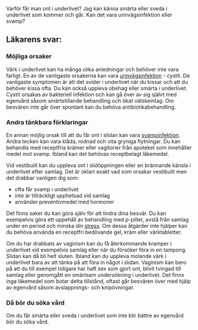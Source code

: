 Varför får man ont i underlivet? Jag kan känna smärta eller sveda i underlivet som kommer och går. Kan det vara urinvägsinfektion eller svamp?

Läkarens svar:
--------------

### Möjliga orsaker

Värk i underlivet kan ha många olika anledningar och behöver inte vara farligt. En av de vanligaste orsakerna kan vara [urinvägsinfektion](https://www.kry.se/fakta/urinvagsinfektion/ "urinvagsinfektion") - cystit. De vanligaste symptomen är att det svider i underlivet när du kissar och att du behöver kissa ofta. Du kan också uppleva obehag eller smärta i underlivet. Cystit orsakas av bakteriell infektion och kan gå över av sig självt med egenvård såsom smärtstillande behandling och ökat vätskeintag. Om besvären inte går över spontant kan du behöva antibiotikabehandling.

### Andra tänkbara förklaringar

En annan möjlig orsak till att du får ont i slidan kan vara [svampinfektion](https://www.kry.se/fakta/svampinfektion/ "svampinfektion"). Andra tecken kan vara klåda, rodnad och vita gryniga flytningar. Du kan behandla med receptfria krämer eller vagitorier från apoteket som innehåller medel mot svamp. Ibland kan det behövas receptbelagt läkemedel.

Vid vestibulit kan du uppleva ont i slidöppningen eller en brännande känsla i underlivet efter samlag. Det är oklart exakt vad som orsakar vestibulit men det drabbar vanligen dig som:

*   ofta får svamp i underlivet
*   inte är tillräckligt upphetsad vid samlag
*   använder preventivmedel med hormoner

Det finns saker du kan göra själv för att lindra dina besvär. Du kan exempelvis göra ett uppehåll av behandling med p-piller, avstå från samlag under en period och minska din [stress](https://www.kry.se/fakta/stress/ "stress"). Om dessa åtgärder inte hjälper kan du behöva använda en receptfri bedövande gel, kräm eller värktabletter.

Om du har drabbats av vaginism kan du få återkommande kramper i underlivet vid exempelvis samlag eller när du försöker föra in en tampong. Slidan kan då bli helt sluten. Ibland kan du uppleva molande värk i underlivet bara av att tänka på att föra in något i slidan. Vaginism kan bero på att du till exempel tidigare har haft sex som gjort ont, blivit tvingad till samlag eller genomgått en smärtsam undersökning i underlivet. Det finns inga läkemedel som botar detta tillstånd, oftast går besvären över med hjälp av egenvård såsom avslappnings- och knipövningar.

### Då bör du söka vård

Om du får smärta eller sveda i underlivet som inte blir bättre av egenvård bör du söka vård.